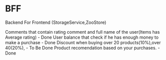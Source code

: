 # BFF
Backend For Frontend (StorageService,ZooStore)

Comments that contain rating comment and full name of the user(Items has Average rating) - Done
User balance that check if he has enough money to make a purchase - Done
Discount when buying over 20 products(10%),over 40(20%), - To Be Done
Product recomendation based on your purchases. -  Done



